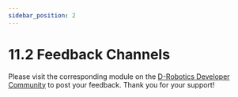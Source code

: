```yaml
---
sidebar_position: 2
---
```

# 11.2 Feedback Channels

Please visit the corresponding module on the [D-Robotics Developer Community](https://developer.horizon.cc/) to post your feedback. Thank you for your support!